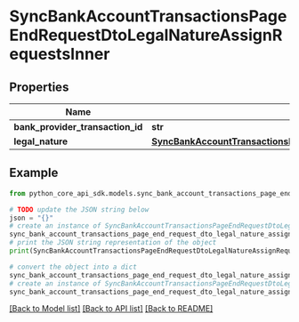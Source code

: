 # SyncBankAccountTransactionsPageEndRequestDtoLegalNatureAssignRequestsInner


## Properties

Name | Type | Description | Notes
------------ | ------------- | ------------- | -------------
**bank_provider_transaction_id** | **str** |  | 
**legal_nature** | [**SyncBankAccountTransactionsPageEndRequestDtoLegalNatureAssignRequestsInnerLegalNature**](SyncBankAccountTransactionsPageEndRequestDtoLegalNatureAssignRequestsInnerLegalNature.md) |  | 

## Example

```python
from python_core_api_sdk.models.sync_bank_account_transactions_page_end_request_dto_legal_nature_assign_requests_inner import SyncBankAccountTransactionsPageEndRequestDtoLegalNatureAssignRequestsInner

# TODO update the JSON string below
json = "{}"
# create an instance of SyncBankAccountTransactionsPageEndRequestDtoLegalNatureAssignRequestsInner from a JSON string
sync_bank_account_transactions_page_end_request_dto_legal_nature_assign_requests_inner_instance = SyncBankAccountTransactionsPageEndRequestDtoLegalNatureAssignRequestsInner.from_json(json)
# print the JSON string representation of the object
print(SyncBankAccountTransactionsPageEndRequestDtoLegalNatureAssignRequestsInner.to_json())

# convert the object into a dict
sync_bank_account_transactions_page_end_request_dto_legal_nature_assign_requests_inner_dict = sync_bank_account_transactions_page_end_request_dto_legal_nature_assign_requests_inner_instance.to_dict()
# create an instance of SyncBankAccountTransactionsPageEndRequestDtoLegalNatureAssignRequestsInner from a dict
sync_bank_account_transactions_page_end_request_dto_legal_nature_assign_requests_inner_from_dict = SyncBankAccountTransactionsPageEndRequestDtoLegalNatureAssignRequestsInner.from_dict(sync_bank_account_transactions_page_end_request_dto_legal_nature_assign_requests_inner_dict)
```
[[Back to Model list]](../README.md#documentation-for-models) [[Back to API list]](../README.md#documentation-for-api-endpoints) [[Back to README]](../README.md)


